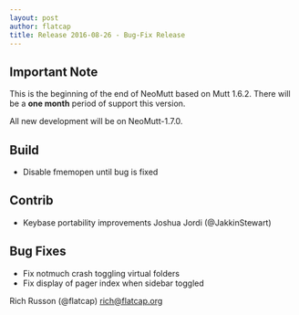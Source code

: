 ```yaml
---
layout: post
author: flatcap
title: Release 2016-08-26 - Bug-Fix Release
---
```


## Important Note

This is the beginning of the end of NeoMutt based on Mutt 1.6.2.
There will be a **one month** period of support this version.

All new development will be on NeoMutt-1.7.0.

## Build
  - Disable fmemopen until bug is fixed

## Contrib
  - Keybase portability improvements
    Joshua Jordi (@JakkinStewart)

## Bug Fixes
  - Fix notmuch crash toggling virtual folders
  - Fix display of pager index when sidebar toggled

Rich Russon (@flatcap)
rich@flatcap.org
